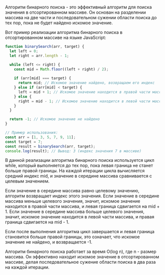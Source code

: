 Алгоритм бинарного поиска - это эффективный алгоритм для поиска значения в отсортированном массиве. Он основан на разделении массива на две части и последовательном сужении области поиска до тех пор, пока не будет найдено искомое значение.

Вот пример реализации алгоритма бинарного поиска в отсортированном массиве на языке JavaScript:

```javascript
function binarySearch(arr, target) {
  let left = 0;
  let right = arr.length - 1;

  while (left <= right) {
    const mid = Math.floor((left + right) / 2);
    
    if (arr[mid] === target) {
      return mid; // Искомое значение найдено, возвращаем его индекс
    } else if (arr[mid] < target) {
      left = mid + 1; // Искомое значение находится в правой части массива
    } else {
      right = mid - 1; // Искомое значение находится в левой части массива
    }
  }

  return -1; // Искомое значение не найдено
}

// Пример использования:
const arr = [1, 3, 5, 7, 9, 11];
const target = 7;
const result = binarySearch(arr, target);
console.log(result); // Вывод: 3 (индекс значения 7 в массиве)
```

В данной реализации алгоритма бинарного поиска используется цикл while, который выполняется до тех пор, пока левая граница не станет больше правой границы. На каждой итерации цикла вычисляется средний индекс mid, и значение в середине массива сравнивается с целевым значением.

Если значение в середине массива равно целевому значению, алгоритм возвращает индекс этого значения. Если значение в середине массива меньше целевого значения, значит, искомое значение находится в правой части массива, и левая граница сдвигается на mid + 1. Если значение в середине массива больше целевого значения, значит, искомое значение находится в левой части массива, и правая граница сдвигается на mid - 1.

Если после выполнения алгоритма цикл завершается и левая граница становится больше правой границы, это означает, что искомое значение не найдено, и возвращается -1.

Алгоритм бинарного поиска работает за время O(log n), где n - размер массива. Он эффективно находит искомое значение в отсортированном массиве, делая последовательное сужение области поиска в два раза на каждой итерации.